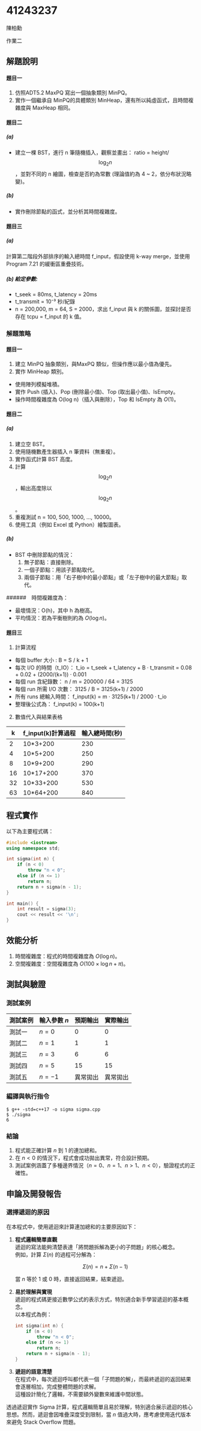 
# 41243237

陳柏勳

作業二

## 解題說明

#### 題目一

1. 仿照ADT5.2 MaxPQ 寫出一個抽象類別 MinPQ。
2. 實作一個繼承自 MinPQ的具體類別 MinHeap，還有所以純虛函式，且時間複雜度與 MaxHeap 相同。

#### 題目二

##### (a)

- 建立一棵 BST，進行 n 筆隨機插入，觀察並畫出： ratio = height/ $$\log_2 n$$ ，並對不同的 n 繪圖，檢查是否約為常數 (理論值約為 4 ~  2，依分布狀況略變)。

##### (b)

- 實作刪除節點的函式，並分析其時間複雜度。

#### 題目三

##### (a) 

計算第二階段外部排序的輸入總時間 f_input，假設使用 k-way merge，並使用 Program 7.21 的緩衝區重疊技術。

##### (b) 給定參數:

- t_seek = 80ms, t_latency = 20ms
- t_transmit = 10⁻³ 秒/紀錄
- n = 200,000, m = 64, S = 2000，求出 f_input 與 k 的關係圖，並探討是否存在 tcpu = f_input 的 k 值。


### 解題策略

#### 題目一

1. 建立 MinPQ 抽象類別，與MaxPQ 類似，但操作應以最小值為優先。
2. 實作 MinHeap 類別。
- 使用陣列模擬堆積。
- 實作 Push (插入)、Pop (刪除最小值)、Top (取出最小值)、IsEmpty。
- 操作時間複雜度為 O(log n)（插入與刪除），Top 和 IsEmpty 為 $O(1)$。

#### 題目二

##### (a)

1. 建立空 BST。
2. 使用隨機數產生器插入 n 筆資料（無重複）。
3. 實作函式計算 BST 高度。
4. 計算 $$\log_2 n$$ ，輸出高度除以 $$\log_2 n$$ 。
5. 重複測試 n = 100, 500, 1000, ..., 10000。
6. 使用工具（例如 Excel 或 Python）繪製圖表。

##### (b)

- BST 中刪除節點的情況：
  1. 無子節點：直接刪除。
  2. 一個子節點：用該子節點取代。
  3. 兩個子節點：用「右子樹中的最小節點」或「左子樹中的最大節點」取代。
  
######　時間複雜度為：

- 最壞情況：O(h)，其中 h 為樹高。
- 平均情況：若為平衡樹則約為 $O(\log n)$。

#### 題目三

1. 計算流程

- 每個 buffer 大小 : B = S / k + 1
- 每次 I/O 的時間（t_IO）： t_io = t_seek + t_latency + B · t_transmit = 0.08 + 0.02 + (2000/(k+1)) · 0.001
- 每個 run 含紀錄數： n / m = 200000 / 64 = 3125
- 每個 run 所需 I/O 次數： 3125 / B = 3125(k+1) / 2000
- 所有 runs 總輸入時間： f_input(k) = m ·  3125(k+1) / 2000 · t_io
- 整理後公式為： f_input(k) = 100(k+1)

2. 數值代入與結果表格

| k | f_input(k)計算過程 | 輸入總時間(秒) |
|---|-------------------|---------------|
|2|10*3+200|230|
|4|10*5+200|250|
|8|10*9+200|290|
|16|10*17+200|370|
|32|10*33+200|530|
|63|10*64+200|840|

## 程式實作

以下為主要程式碼：

```cpp
#include <iostream>
using namespace std;

int sigma(int n) {
    if (n < 0)
        throw "n < 0";
    else if (n <= 1)
        return n;
    return n + sigma(n - 1);
}

int main() {
    int result = sigma(3);
    cout << result << '\n';
}
```

## 效能分析

1. 時間複雜度：程式的時間複雜度為 $O(\log n)$。
2. 空間複雜度：空間複雜度為 $O(100\times \log n + \pi)$。

## 測試與驗證

### 測試案例

| 測試案例 | 輸入參數 $n$ | 預期輸出 | 實際輸出 |
|----------|--------------|----------|----------|
| 測試一   | $n = 0$      | 0        | 0        |
| 測試二   | $n = 1$      | 1        | 1        |
| 測試三   | $n = 3$      | 6        | 6        |
| 測試四   | $n = 5$      | 15       | 15       |
| 測試五   | $n = -1$     | 異常拋出 | 異常拋出 |

### 編譯與執行指令

```shell
$ g++ -std=c++17 -o sigma sigma.cpp
$ ./sigma
6
```

### 結論

1. 程式能正確計算 $n$ 到 $1$ 的連加總和。  
2. 在 $n < 0$ 的情況下，程式會成功拋出異常，符合設計預期。  
3. 測試案例涵蓋了多種邊界情況（$n = 0$、$n = 1$、$n > 1$、$n < 0$），驗證程式的正確性。

## 申論及開發報告

### 選擇遞迴的原因

在本程式中，使用遞迴來計算連加總和的主要原因如下：

1. **程式邏輯簡單直觀**  
   遞迴的寫法能夠清楚表達「將問題拆解為更小的子問題」的核心概念。  
   例如，計算 $\Sigma(n)$ 的過程可分解為：  

   $$
   \Sigma(n) = n + \Sigma(n-1)
   $$

   當 $n$ 等於 1 或 0 時，直接返回結果，結束遞迴。

2. **易於理解與實現**  
   遞迴的程式碼更接近數學公式的表示方式，特別適合新手學習遞迴的基本概念。  
   以本程式為例：  

   ```cpp
   int sigma(int n) {
       if (n < 0)
           throw "n < 0";
       else if (n <= 1)
           return n;
       return n + sigma(n - 1);
   }
   ```

3. **遞迴的語意清楚**  
   在程式中，每次遞迴呼叫都代表一個「子問題的解」，而最終遞迴的返回結果會逐層相加，完成整體問題的求解。  
   這種設計簡化了邏輯，不需要額外變數來維護中間狀態。

透過遞迴實作 Sigma 計算，程式邏輯簡單且易於理解，特別適合展示遞迴的核心思想。然而，遞迴會因堆疊深度受到限制，當 $n$ 值過大時，應考慮使用迭代版本來避免 Stack Overflow 問題。
